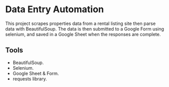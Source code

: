 # Data Entry Automation

This project scrapes properties data from a rental listing site
then parse data with BeautifulSoup. The data is then submitted to a Google Form using selenium, and saved in a 
Google Sheet when the responses are complete.

## Tools

- BeautifulSoup.
- Selenium.
- Google Sheet & Form.
- requests library.